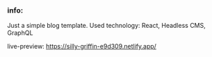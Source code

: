### info:

Just a simple blog template. Used technology: React, Headless CMS, GraphQL

live-preview: https://silly-griffin-e9d309.netlify.app/
